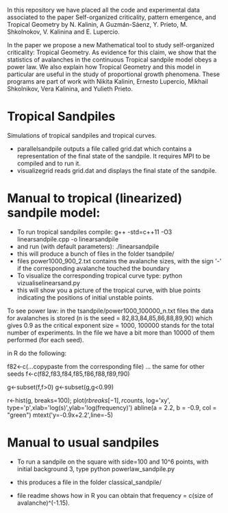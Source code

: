 In this repository we have placed all the code and experimental data associated to the paper Self-organized criticality, pattern emergence, and Tropical Geometry by N. Kalinin, A Guzmán-Sáenz, Y. Prieto, M. Shkolnokov, V. Kalinina and E. Lupercio.

In the paper we propose a new Mathematical tool to study self-organized criticality: Tropical Geometry. As evidence for this claim, we show that the statistics of avalanches in the continuous Tropical sandpile model obeys a power law. We also explain how Tropical Geometry and this model in particular are useful in the study of proportional growth phenomena. These programs are part of work with Nikita Kalinin, Ernesto Lupercio, Mikhail Shkolnikov, Vera Kalinina, and Yulieth Prieto.

# Tropical Sandpiles
Simulations of tropical sandpiles and tropical curves.
 - parallelsandpile outputs a file called grid.dat which contains a representation of the final state of the sandpile. 
 It requires MPI to be compiled and to run it.
 - visualizegrid reads grid.dat and displays the final state of the sandpile.


# Manual to tropical (linearized) sandpile model:
- To run tropical sandpiles compile:
g++ -std=c++11 -O3 linearsandpile.cpp -o linearsandpile
- and run (with default parameters):
./linearsandpile
- this will produce a bunch of files in the folder tsandpile/
- files power1000_900_2.txt contains the avalanche sizes, with the sign '-' if the corresponding avalanche touched the boundary
- To visualize the corresponding tropical curve type:
python vizualiselinearsand.py
- this will show you a picture of the tropical curve, with blue points indicating the positions of initial unstable points.


To see power law:
in the tsandpile/power1000_100000_n.txt files the data for avalanches is stored (n is the seed = 82,83,84,85,86,88,89,90)
which gives 0.9 as the critical exponent
size = 1000, 100000 stands for the total number of experiments.
In the file we have a bit more than 10000 of them performed (for each seed).

in R do the following:

f82<-c(…copypaste from the corresponding file)
... the same for other seeds
f<-c(f82,f83,f84,f85,f86,f88,f89,f90)

g<-subset(f,f>0)
g<-subset(g,g<0.99)

r<-hist(g, breaks=100);
plot(r$breaks[-1], r$counts, log='xy', type='p',xlab='log(s)',ylab='log(frequency)')
abline(a = 2.2, b = -0.9, col = "green")
mtext('y=-0.9x+2.2',line=-5)



# Manual to usual sandpiles
- To run a sandpile on the square with side=100 and 10^6 points, with initial background 3, type
python powerlaw_sandpile.py

- this produces a file in the folder classical_sandpile/
- file readme shows how in R you can obtain that frequency = c(size of avalanche)^(-1.15).


